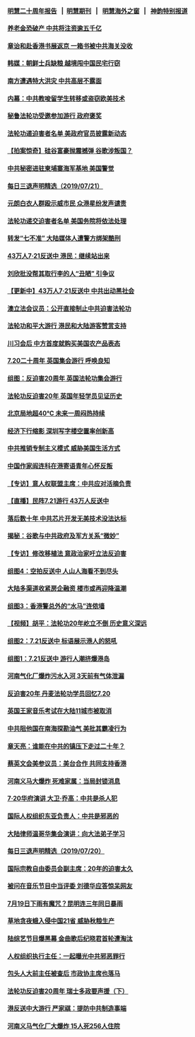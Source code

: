 #### [明慧二十周年报告](https://github.com/gfw-breaker/mh-reports/blob/master/README.md?t=07220900) &nbsp;&nbsp;|&nbsp;&nbsp;[明慧期刊](https://github.com/gfw-breaker/mh-qikan) &nbsp;&nbsp;|&nbsp;&nbsp; [明慧海外之窗](https://github.com/gfw-breaker/mh-news/blob/master/README.md?t=07220900) &nbsp;&nbsp;|&nbsp;&nbsp; [神韵特别报道](https://github.com/gfw-breaker/mh-news/blob/master/shenyun.md?t=07220900) 

#### [养老金恐破产 中共将注资逾五千亿](../pages/nsc413/n11401106.md?t=07220900) 

#### [章诒和赴香港书展返京 一箱书被中共海关没收](../pages/nsc413/n11401250.md?t=07220900) 

#### [韩媒：朝鲜士兵缺粮 越境闯中国民宅行窃](../pages/nsc413/n11401257.md?t=07220900) 

#### [南方遭遇特大洪灾 中共高层不露面](../pages/nsc413/n11400440.md?t=07220900) 

#### [内幕：中共教唆留学生转移或盗窃欧美技术](../pages/nsc413/n11400375.md?t=07220900) 

#### [秘鲁法轮功受邀参加游行 政府褒奖](../pages/nsc413/n11400819.md?t=07220900) 


#### [法轮功递迫害者名单 美政府官员披露新动态](../pages/nsc413/n11400152.md?t=07220900) 

#### [【拍案惊奇】硅谷富豪抛震撼弹 谷歌涉叛国？](../pages/nsc413/n11400626.md?t=07220900) 

#### [中共秘密进驻柬埔寨海军基地 美国警觉](../pages/nsc413/n11400703.md?t=07220900) 

#### [每日三退声明精选（2019/07/21）](../pages/nsc413/n11400873.md?t=07220900) 

#### [元朗白衣人群殴示威市民 众港星纷发声谴责](../pages/nsc413/n11400422.md?t=07220900) 

#### [法轮功递交迫害者名单 美国务院将依法处理](../pages/nsc413/n11400678.md?t=07220900) 

#### [转发“七不准” 大陆媒体人遭警方绑架酷刑](../pages/nsc413/n11400066.md?t=07220900) 

#### [43万人7·21反送中 港民：继续站出来](../pages/nsc413/n11400164.md?t=07220900) 

#### [刘欣批没帮其取行李的人“丑陋” 引争议](../pages/nsc413/n11399943.md?t=07220900) 

#### [【更新中】43万人7·21反送中 中共出动黑社会](../pages/nsc413/n11399023.md?t=07220900) 

#### [澳立法会议员：公开直接制止中共迫害法轮功](../pages/nsc413/n11400032.md?t=07220900) 

#### [法轮功和平大游行 港民和大陆游客赞赏支持](../pages/nsc413/n11399598.md?t=07220900) 

#### [川习会后 中方首度就购买美国农产品表态](../pages/nsc413/n11400047.md?t=07220900) 

#### [7.20二十周年 英国集会游行 呼唤良知](../pages/nsc413/n11399969.md?t=07220900) 

#### [组图：反迫害20周年 英国法轮功集会游行](../pages/nsc413/n11400055.md?t=07220900) 

#### [法轮功反迫害20年 英国年轻学员见证历史](../pages/nsc413/n11399963.md?t=07220900) 

#### [北京局地超40℃ 未来一周闷热持续](../pages/nsc413/n11399944.md?t=07220900) 

#### [经济下行缩影 深圳写字楼空置率创新高](../pages/nsc413/n11399906.md?t=07220900) 

#### [中共推销专制主义模式 威胁美国生活方式](../pages/nsc413/n11399841.md?t=07220900) 


#### [中国作家阎连科在港寄语青年心怀反叛](../pages/nsc413/n11399806.md?t=07220900) 

#### [【专访】意人权联盟主席：中共应对活摘负责](../pages/nsc413/n11399520.md?t=07220900) 

#### [【直播】民阵7.21游行 43万人反送中](../pages/nsc413/n11391199.md?t=07220900) 

#### [落后数十年 中共芯片开发无美技术没法达标](../pages/nsc413/n11370941.md?t=07220900) 

#### [揭秘：谷歌与中共政府及军方关系“微妙”](../pages/nsc413/n11397652.md?t=07220900) 

#### [【专访】修改移植法 意政治家吁立法反迫害](../pages/nsc413/n11399575.md?t=07220900) 

#### [组图4：空拍反送中 人山人海看不到尽头](../pages/nsc413/n11399533.md?t=07220900) 

#### [大陆多渠道收紧房企融资 楼市或再迎降温潮](../pages/nsc413/n11398759.md?t=07220900) 

#### [组图3：香港警总外的“水马”连侬墙](../pages/nsc413/n11399481.md?t=07220900) 

#### [【视频】胡平：法轮功20年屹立不倒 历史意义深远](../pages/nsc413/n11399509.md?t=07220900) 

#### [组图2：7.21反送中 标语展示港人的怒吼](../pages/nsc413/n11399314.md?t=07220900) 

#### [组图1：7.21反送中 游行人潮挤爆港岛](../pages/nsc413/n11399195.md?t=07220900) 

#### [河南气化厂爆炸污水入河 3天前有气体泄漏](../pages/nsc413/n11398722.md?t=07220900) 

#### [反迫害20年 丹麦法轮功学员回忆7.20](../pages/nsc413/n11398979.md?t=07220900) 

#### [英国王家音乐考试在大陆11城市被取消](../pages/nsc413/n11398791.md?t=07220900) 

#### [中共阻他国在南海探勘油气 美批其霸凌行为](../pages/nsc413/n11399137.md?t=07220900) 

#### [章天亮：谁能在中共的镇压下走过二十年？](../pages/nsc413/n11398942.md?t=07220900) 

#### [蔡英文会美参议员：美台合作 共同支持香港](../pages/nsc413/n11398898.md?t=07220900) 

#### [河南义马大爆炸 死难家属：当局封锁消息](../pages/nsc413/n11398586.md?t=07220900) 

#### [7·20华府演讲 大卫·乔高：中共是杀人犯](../pages/nsc413/n11398694.md?t=07220900) 

#### [国际人权组织东亚负责人：中共是邪恶的](../pages/nsc413/n11398576.md?t=07220900) 

#### [大陆律师温哥华集会演讲：向大法弟子学习](../pages/nsc413/n11398562.md?t=07220900) 

#### [每日三退声明精选（2019/07/20）](../pages/nsc413/n11398575.md?t=07220900) 

#### [国际宗教自由委员会副主席：20年的迫害太久](../pages/nsc413/n11398539.md?t=07220900) 

#### [被问在音乐节目中当评委 刘德华应答惊呆网友](../pages/nsc413/n11397148.md?t=07220900) 

#### [7月19日下雨有魔咒？昆明连三年同日暴雨](../pages/nsc413/n11398417.md?t=07220900) 

#### [草地贪夜蛾入侵中国21省 威胁秋粮生产](../pages/nsc413/n11398330.md?t=07220900) 

#### [陆综艺节目爆黑幕 金曲歌后纪晓君首轮遭淘汰](../pages/nsc413/n11397184.md?t=07220900) 

#### [人权组织执行主任：一起曝光中共邪恶罪行](../pages/nsc413/n11398383.md?t=07220900) 

#### [包头人大前主任被查后 市政协主席也落马](../pages/nsc413/n11398180.md?t=07220900) 

#### [法轮功反迫害20周年 瑞士多政要声援（下）](../pages/nsc413/n11397825.md?t=07220900) 

#### [港反送中大游行 严家祺：提防中共制造事端](../pages/nsc413/n11398072.md?t=07220900) 

#### [河南义马气化厂大爆炸 15人死256人住院](../pages/nsc413/n11398128.md?t=07220900) 

